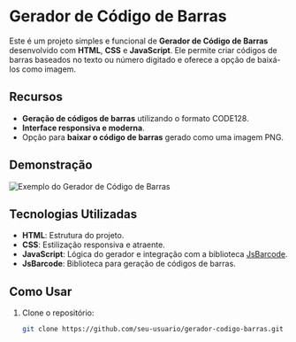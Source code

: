 # Gerador de Código de Barras 

Este é um projeto simples e funcional de **Gerador de Código de Barras** desenvolvido com **HTML**, **CSS** e **JavaScript**. Ele permite criar códigos de barras baseados no texto ou número digitado e oferece a opção de baixá-los como imagem.

## Recursos

- **Geração de códigos de barras** utilizando o formato CODE128.
- **Interface responsiva e moderna**.
- Opção para **baixar o código de barras** gerado como uma imagem PNG.

## Demonstração

![Exemplo do Gerador de Código de Barras](https://via.placeholder.com/800x400?text=Demo+do+Gerador+de+C%C3%B3digo+de+Barras)

## Tecnologias Utilizadas

- **HTML**: Estrutura do projeto.
- **CSS**: Estilização responsiva e atraente.
- **JavaScript**: Lógica do gerador e integração com a biblioteca [JsBarcode](https://github.com/lindell/JsBarcode).
- **JsBarcode**: Biblioteca para geração de códigos de barras.

## Como Usar

1. Clone o repositório:
   ```bash
   git clone https://github.com/seu-usuario/gerador-codigo-barras.git

